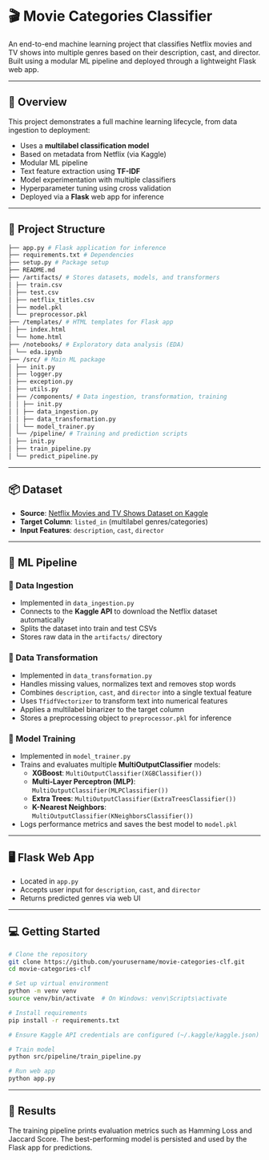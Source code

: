 # 🎬 Movie Categories Classifier

An end-to-end machine learning project that classifies Netflix movies and TV shows into multiple genres based on their description, cast, and director. Built using a modular ML pipeline and deployed through a lightweight Flask web app.

---

## 📌 Overview

This project demonstrates a full machine learning lifecycle, from data ingestion to deployment:

- Uses a **multilabel classification model**
- Based on metadata from Netflix (via Kaggle)
- Modular ML pipeline
- Text feature extraction using **TF-IDF**
- Model experimentation with multiple classifiers
- Hyperparameter tuning using cross validation
- Deployed via a **Flask** web app for inference

---

## 📁 Project Structure

```bash
├── app.py # Flask application for inference
├── requirements.txt # Dependencies
├── setup.py # Package setup
├── README.md
├── /artifacts/ # Stores datasets, models, and transformers
│ ├── train.csv
│ ├── test.csv
│ ├── netflix_titles.csv
│ ├── model.pkl
│ └── preprocessor.pkl
├── /templates/ # HTML templates for Flask app
│ ├── index.html
│ └── home.html
├── /notebooks/ # Exploratory data analysis (EDA)
│ └── eda.ipynb
├── /src/ # Main ML package
│ ├── init.py
│ ├── logger.py
│ ├── exception.py
│ ├── utils.py
│ ├── /components/ # Data ingestion, transformation, training
│ │ ├── init.py
│ │ ├── data_ingestion.py
│ │ ├── data_transformation.py
│ │ └── model_trainer.py
│ └── /pipeline/ # Training and prediction scripts
│ ├── init.py
│ ├── train_pipeline.py
│ └── predict_pipeline.py
```

---

## 📦 Dataset

- **Source**: [Netflix Movies and TV Shows Dataset on Kaggle](https://www.kaggle.com/datasets/anandshaw2001/netflix-movies-and-tv-shows)
- **Target Column**: `listed_in` (multilabel genres/categories)
- **Input Features**: `description`, `cast`, `director`

---

## 🧠 ML Pipeline

### 🔌 Data Ingestion

- Implemented in `data_ingestion.py`
- Connects to the **Kaggle API** to download the Netflix dataset automatically
- Splits the dataset into train and test CSVs
- Stores raw data in the `artifacts/` directory

### 🧹 Data Transformation

- Implemented in `data_transformation.py`
- Handles missing values, normalizes text and removes stop words
- Combines `description`, `cast`, and `director` into a single textual feature
- Uses `TfidfVectorizer` to transform text into numerical features
- Applies a multilabel binarizer to the target column
- Stores a preprocessing object to `preprocessor.pkl` for inference

### 🤖 Model Training

- Implemented in `model_trainer.py`
- Trains and evaluates multiple **MultiOutputClassifier** models:
  - **XGBoost**: `MultiOutputClassifier(XGBClassifier())`
  - **Multi-Layer Perceptron (MLP)**: `MultiOutputClassifier(MLPClassifier())`
  - **Extra Trees**: `MultiOutputClassifier(ExtraTreesClassifier())`
  - **K-Nearest Neighbors**: `MultiOutputClassifier(KNeighborsClassifier())`
- Logs performance metrics and saves the best model to `model.pkl`

---

## 🖥️ Flask Web App

- Located in `app.py`
- Accepts user input for `description`, `cast`, and `director`
- Returns predicted genres via web UI

---

## 💻 Getting Started

```bash
# Clone the repository
git clone https://github.com/yourusername/movie-categories-clf.git
cd movie-categories-clf

# Set up virtual environment
python -m venv venv
source venv/bin/activate  # On Windows: venv\Scripts\activate

# Install requirements
pip install -r requirements.txt

# Ensure Kaggle API credentials are configured (~/.kaggle/kaggle.json)

# Train model
python src/pipeline/train_pipeline.py

# Run web app
python app.py
```

---

## 🧪 Results
The training pipeline prints evaluation metrics such as Hamming Loss and Jaccard Score. The best-performing model is persisted and used by the Flask app for predictions.
